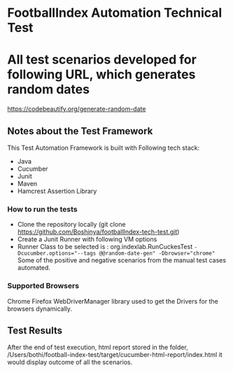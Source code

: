 # FootballIndex Automation Technical Test

# All test scenarios developed for following URL, which generates random dates
https://codebeautify.org/generate-random-date

## Notes about the Test Framework

This Test Automation Framework is built with Following tech stack:
* Java
* Cucumber
* Junit
* Maven
* Hamcrest Assertion Library

### How to run the tests

* Clone the repository locally (git clone https://github.com/Boshinya/footballIndex-tech-test.git)
* Create a Junit Runner with following VM options
* Runner Class to be selected is : org.indexlab.RunCuckesTest
    `-Dcucumber.options="--tags @@random-date-gen" -Dbrowser="chrome"`
 Some of the positive and negative scenarios from the manual test cases automated.   

### Supported Browsers
Chrome
Firefox
WebDriverManager library used to get the Drivers for the browsers dynamically.


## Test Results 
After the end of test execution, html report stored in the folder, /Users/bothi/football-index-test/target/cucumber-html-report/index.html
it would display outcome of all the scenarios.

